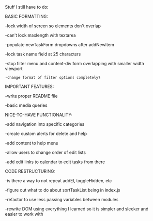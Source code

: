 Stuff I still have to do:


BASIC FORMATTING:

-lock width of screen so elements don't overlap

-can't lock maxlength with textarea

-populate newTaskForm dropdowns after addNewItem

-lock task name field at 25 characters

-stop filter menu and content-div form overlapping with smaller width viewport

    -change format of filter options completely?


IMPORTANT FEATURES:

-write proper README file

-basic media queries


NICE-TO-HAVE FUNCTIONALITY:

-add navigation into specific categories

-create custom alerts for delete and help

-add content to help menu

-allow users to change order of edit lists

-add edit links to calendar to edit tasks from there


CODE RESTRUCTURING:

-is there a way to not repeat addEl, toggleHidden, etc

-figure out what to do about sortTaskList being in index.js

-refactor to use less passing variables between modules

-rewrite DOM using everything I learned so it is simpler and sleeker and easier to work with
